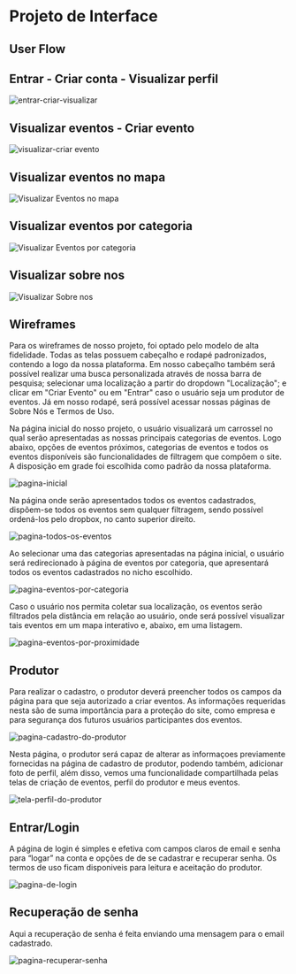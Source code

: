 
# Projeto de Interface


## User Flow

## Entrar - Criar conta - Visualizar perfil

![entrar-criar-visualizar](https://github.com/ICEI-PUC-Minas-PMV-SI/pmv-si-2024-1-pe1-t1-nafaixa/blob/main/docs/img/ENTRAR%20-%20CRIAR%20CONTA%20-%20VISUALIZAR%20PERFIL.png)

## Visualizar eventos - Criar evento

![visualizar-criar evento](https://github.com/ICEI-PUC-Minas-PMV-SI/pmv-si-2024-1-pe1-t1-nafaixa/blob/main/docs/img/VISUALIZAR%20EVENTOS%20-%20CRIAR%20EVENTO.png)

## Visualizar eventos no mapa

![Visualizar Eventos no mapa](https://github.com/ICEI-PUC-Minas-PMV-SI/pmv-si-2024-1-pe1-t1-nafaixa/blob/main/docs/img/VISUALIZAR%20EVENTOS%20NO%20MAPA.png)

## Visualizar eventos por categoria

![Visualizar Eventos por categoria](https://github.com/ICEI-PUC-Minas-PMV-SI/pmv-si-2024-1-pe1-t1-nafaixa/blob/main/docs/img/EVENTOS%20POR%20CATEGORIA%20-%20TODOS%20OS%20EVENTOS.png)

## Visualizar sobre nos

![Visualizar Sobre nos](https://github.com/ICEI-PUC-Minas-PMV-SI/pmv-si-2024-1-pe1-t1-nafaixa/blob/main/docs/img/SOBRE%20N%C3%93S%20-%20TERMOS%20DE%20USO.png)

## Wireframes

Para os wireframes de nosso projeto, foi optado pelo modelo de alta fidelidade. Todas as telas possuem cabeçalho e rodapé padronizados, contendo a logo da nossa plataforma. Em nosso cabeçalho também será possível realizar uma busca personalizada através de nossa barra de pesquisa; selecionar uma localização a partir do dropdown "Localização"; e clicar em "Criar Evento" ou em "Entrar" caso o usuário seja um produtor de eventos. Já em nosso rodapé, será possível acessar nossas páginas de Sobre Nós e Termos de Uso.

Na página inicial do nosso projeto, o usuário visualizará um carrossel no qual serão apresentadas as nossas principais categorias de eventos. Logo abaixo, opções de eventos próximos, categorias de eventos e todos os eventos disponíveis são funcionalidades de filtragem que compõem o site. A disposição em grade foi escolhida como padrão da nossa plataforma.

![pagina-inicial](https://raw.githubusercontent.com/ICEI-PUC-Minas-PMV-SI/pmv-si-2024-1-pe1-t1-nafaixa/ed97bc5e218ad28125a1000cb17e9ff9435d3393/docs/img/P%C3%A1gina%20inicial.png)

Na página onde serão apresentados todos os eventos cadastrados, dispõem-se todos os eventos sem qualquer filtragem, sendo possível ordená-los pelo dropbox, no canto superior direito.

![pagina-todos-os-eventos](https://github.com/ICEI-PUC-Minas-PMV-SI/pmv-si-2024-1-pe1-t1-nafaixa/blob/main/docs/img/P%C3%A1gina%20-%20Todos%20os%20eventos%20cadastrados.png?raw=true)

Ao selecionar uma das categorias apresentadas na página inicial, o usuário será redirecionado à página de eventos por categoria, que apresentará todos os eventos cadastrados no nicho escolhido.

![pagina-eventos-por-categoria](https://github.com/ICEI-PUC-Minas-PMV-SI/pmv-si-2024-1-pe1-t1-nafaixa/blob/main/docs/img/P%C3%A1gina%20-%20Eventos%20por%20categoria.png?raw=true)

Caso o usuário nos permita coletar sua localização, os eventos serão filtrados pela distância em relação ao usuário, onde será possível visualizar tais eventos em um mapa interativo e, abaixo, em uma listagem.

![pagina-eventos-por-proximidade](https://github.com/ICEI-PUC-Minas-PMV-SI/pmv-si-2024-1-pe1-t1-nafaixa/blob/main/docs/img/P%C3%A1gina%20-%20Eventos%20por%20proximidade.png?raw=true)

## Produtor

Para realizar o cadastro, o produtor deverá preencher todos os campos da página para que seja autorizado a criar eventos. As informações requeridas nesta são de suma importância para a proteção do site, como empresa e para segurança dos futuros usuários participantes dos eventos.

![pagina-cadastro-do-produtor](https://github.com/ICEI-PUC-Minas-PMV-SI/pmv-si-2024-1-pe1-t1-nafaixa/blob/main/docs/img/Cadastro%20de%20produtor(1).png)

Nesta página, o produtor será capaz de alterar as informaçoes previamente fornecidas na página de cadastro de produtor, podendo também, adicionar foto de perfil, além disso, vemos uma funcionalidade compartilhada pelas telas de criação de eventos, perfil do produtor e meus eventos.

![tela-perfil-do-produtor](https://github.com/ICEI-PUC-Minas-PMV-SI/pmv-si-2024-1-pe1-t1-nafaixa/commit/7318b85f1436e2fc99e2bc28d07bd7e9ff70f235)


## Entrar/Login

A página de login é simples e efetiva com campos claros de email e senha para “logar” na conta e opções de de se cadastrar e recuperar senha. Os termos de uso ficam disponiveis para leitura e aceitação do produtor.

![pagina-de-login](https://github.com/ICEI-PUC-Minas-PMV-SI/pmv-si-2024-1-pe1-t1-nafaixa/blob/main/docs/img/Pg%20Login.png)

## Recuperação de senha

Aqui a recuperação de senha é feita enviando uma mensagem para o email cadastrado. 

![pagina-recuperar-senha](https://github.com/ICEI-PUC-Minas-PMV-SI/pmv-si-2024-1-pe1-t1-nafaixa/blob/main/docs/img/Pg%20Recuperar%20senha.png)
